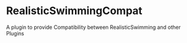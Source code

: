 # RealisticSwimmingCompat
A plugin to provide Compatibility between RealisticSwimming and other Plugins
